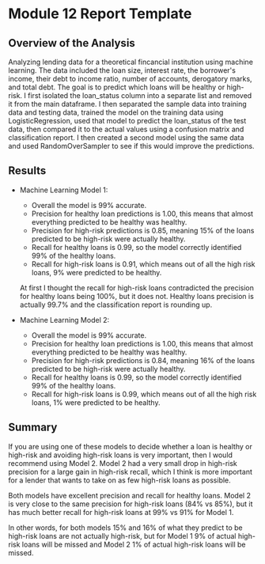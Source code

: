 # Module 12 Report Template

## Overview of the Analysis

Analyzing lending data for a theoretical fincancial institution using machine learning. The data included the loan size, interest rate, the borrower's income, their debt to income ratio, number of accounts, derogatory marks, and total debt. The goal is to predict which loans will be healthy or high-risk. I first isolated the loan_status column into a separate list and removed it from the main dataframe. I then separated the sample data into training data and testing data, trained the model on the training data using LogisticRegression, used that model to predict the loan_status of the test data, then compared it to the actual values using a confusion matrix and classification report. I then created a second model using the same data and used RandomOverSampler to see if this would improve the predictions.

## Results

* Machine Learning Model 1:
  * Overall the model is 99% accurate.
  * Precision for healthy loan predictions is 1.00, this means that almost everything predicted to be healthy was healthy.
  * Precision for high-risk predictions is 0.85, meaning 15% of the loans predicted to be high-risk were actually healthy.
  * Recall for healthy loans is 0.99, so the model correctly identified 99% of the healthy loans.
  * Recall for high-risk loans is 0.91, which means out of all the high risk loans, 9% were predicted to be healthy.
  
  At first I thought the recall for high-risk loans contradicted the precision for healthy loans being 100%, but it does not. Healthy loans precision is actually 99.7% and the classification report is rounding up.

* Machine Learning Model 2:
  * Overall the model is 99% accurate.
  * Precision for healthy loan predictions is 1.00, this means that almost everything predicted to be healthy was healthy.
  * Precision for high-risk predictions is 0.84, meaning 16% of the loans predicted to be high-risk were actually healthy.
  * Recall for healthy loans is 0.99, so the model correctly identified 99% of the healthy loans.
  * Recall for high-risk loans is 0.99, which means out of all the high risk loans, 1% were predicted to be healthy.

## Summary

If you are using one of these models to decide whether a loan is healthy or high-risk and avoiding high-risk loans is very important, then I would recommend using Model 2. Model 2 had a very small drop in high-risk precision for a large gain in high-risk recall, which I think is more important for a lender that wants to take on as few high-risk loans as possible.

Both models have excellent precision and recall for healthy loans. Model 2 is very close to the same precision for high-risk loans (84% vs 85%), but it has much better recall for high-risk loans at 99% vs 91% for Model 1.

In other words, for both models 15% and 16% of what they predict to be high-risk loans are not actually high-risk, but for Model 1 9% of actual high-risk loans will be missed and Model 2 1% of actual high-risk loans will be missed.
